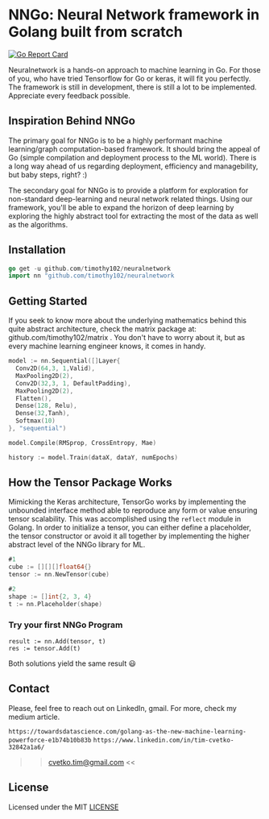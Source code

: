 # NNGo: Neural Network framework in Golang built from scratch

[![Go Report Card](https://goreportcard.com/badge/github.com/timothy102/neuralnetwork)](https://goreportcard.com/report/github.com/timothy102/neuralnetwork)

Neuralnetwork is a hands-on approach to machine learning in Go. For those of you, who have tried Tensorflow for Go or keras, it will fit you perfectly. The framework is still in development, there is still a lot to be implemented. Appreciate every feedback possible. 

## Inspiration Behind NNGo

The primary goal for NNGo is to be a highly performant machine learning/graph computation-based framework. It should bring the appeal of Go (simple compilation and deployment process to the ML world). There is a long way ahead of us regarding deployment, efficiency and managebility, but baby steps, right? :)

The secondary goal for NNGo is to provide a platform for exploration for non-standard deep-learning and neural network related things. Using our framework, you'll be able to expand the horizon of deep learning by exploring the highly abstract tool for extracting the most of the data as well as the algorithms. 

## Installation
```go
go get -u github.com/timothy102/neuralnetwork
import nn "github.com/timothy102/neuralnetwork 

```
## Getting Started

If you seek to know more about the underlying mathematics behind this quite abstract architecture, check the matrix package at: github.com/timothy102/matrix . 
You don't have to worry about it, but as every machine learning engineer knows, it comes in handy. 

```go
model := nn.Sequential([]Layer{
  Conv2D(64,3, 1,Valid),
  MaxPooling2D(2),
  Conv2D(32,3, 1, DefaultPadding),
  MaxPooling2D(2),
  Flatten(),
  Dense(128, Relu),
  Dense(32,Tanh),
  Softmax(10)
}, "sequential")

model.Compile(RMSprop, CrossEntropy, Mae)

history := model.Train(dataX, dataY, numEpochs)
```


## How the Tensor Package Works

Mimicking the Keras architecture, TensorGo works by implementing the unbounded interface method able to reproduce any form or value ensuring tensor scalability. This was accomplished using the `reflect` module in Golang. In order to initialize a tensor, you can either define a placeholder, the tensor constructor or avoid it all together by implementing the higher abstract level of the NNGo library for ML. 

```go
#1
cube := [][][]float64{}
tensor := nn.NewTensor(cube)

#2
shape := []int{2, 3, 4}
t := nn.Placeholder(shape)
```

### Try your first NNGo Program

```
result := nn.Add(tensor, t)
res := tensor.Add(t)
```

Both solutions yield the same result 😃

## Contact
Please, feel free to reach out on LinkedIn, gmail.
For more, check my medium article. 

`https://towardsdatascience.com/golang-as-the-new-machine-learning-powerforce-e1b74b10b83b`
`https://www.linkedin.com/in/tim-cvetko-32842a1a6/ `

>> cvetko.tim@gmail.com <<

## License

Licensed under the MIT [LICENSE](LICENSE)
